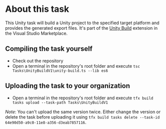 # About this task

This Unity task will build a Unity project to the specified target platform and provides the generated export files.
It's part of the [Unity Build](https://marketplace.visualstudio.com/items?itemName=DinomiteStudios.64e90d50-a9c0-11e8-a356-d3eab7857116) extension in the Visual Studio Marketplace.

## Compiling the task yourself

- Check out the repository
- Open a terminal in the repository's root folder and execute `tsc Tasks\UnityBuildV1\unity-build.ts --lib es6`

## Uploading the task to your organization

- Open a terminal in the repository's root folder and execute `tfx build tasks upload --task-path Tasks\UnityBuildV1`

*Note*: You can't upload the same version twice. Either change the version or delete the task before uploading it using `tfx build tasks delete --task-id 64e90d50-a9c0-11e8-a356-d3eab7857116`.